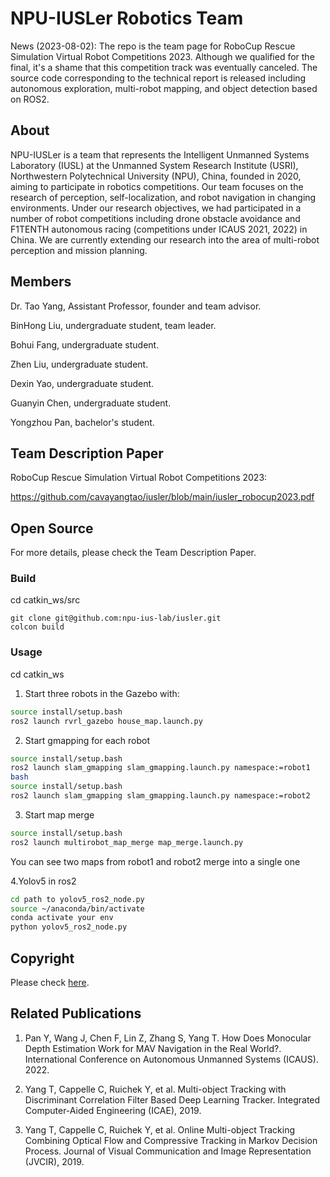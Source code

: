 # NPU-IUSLer Robotics Team

News (2023-08-02): The repo is the team page for RoboCup Rescue Simulation Virtual Robot Competitions 2023. Although we qualified for the final, it's a shame that this competition track was eventually canceled. The source code corresponding to the technical report is released including autonomous exploration, multi-robot mapping, and object detection based on ROS2.

## About

NPU-IUSLer is a team that represents the Intelligent Unmanned Systems Laboratory (IUSL) at the Unmanned System Research Institute (USRI), Northwestern Polytechnical University (NPU), China, founded in 2020, aiming to participate in robotics competitions.
Our team focuses on the research of perception, self-localization, and robot navigation in changing environments. Under our research objectives, we had participated in a number of robot competitions including drone obstacle avoidance and F1TENTH autonomous racing (competitions under ICAUS 2021, 2022) in China. We are currently extending our research into the area of multi-robot perception and mission planning.

## Members

Dr. Tao Yang, Assistant Professor, founder and team advisor.

BinHong Liu, undergraduate student, team leader. 

Bohui Fang, undergraduate student.

Zhen Liu, undergraduate student.

Dexin Yao, undergraduate student.

Guanyin Chen, undergraduate student. 

Yongzhou Pan, bachelor's student. 


## Team Description Paper

RoboCup Rescue Simulation Virtual Robot Competitions 2023:

https://github.com/cavayangtao/iusler/blob/main/iusler_robocup2023.pdf

## Open Source

For more details, please check the Team Description Paper.

### Build
cd catkin_ws/src
```
git clone git@github.com:npu-ius-lab/iusler.git
colcon build
```
### Usage
cd catkin_ws
1. Start three robots in the Gazebo with:
```bash
source install/setup.bash
ros2 launch rvrl_gazebo house_map.launch.py
```
2. Start gmapping for each robot
```bash
source install/setup.bash
ros2 launch slam_gmapping slam_gmapping.launch.py namespace:=robot1
bash
source install/setup.bash
ros2 launch slam_gmapping slam_gmapping.launch.py namespace:=robot2
```
3. Start map merge
```bash
source install/setup.bash
ros2 launch multirobot_map_merge map_merge.launch.py
```
You can see two maps from robot1 and robot2 merge into a single one

4.Yolov5 in ros2
```bash
cd path to yolov5_ros2_node.py
source ~/anaconda/bin/activate
conda activate your env
python yolov5_ros2_node.py
```

## Copyright

Please check [here](LICENSE.txt).

## Related Publications

1. Pan Y, Wang J, Chen F, Lin Z, Zhang S, Yang T. How Does Monocular Depth Estimation Work for MAV Navigation in the Real World?. International Conference on Autonomous Unmanned Systems (ICAUS). 2022.

2. Yang T, Cappelle C, Ruichek Y, et al. Multi-object Tracking with Discriminant Correlation Filter Based Deep Learning Tracker. Integrated Computer-Aided Engineering (ICAE), 2019.

3. Yang T, Cappelle C, Ruichek Y, et al. Online Multi-object Tracking Combining Optical Flow and Compressive Tracking in Markov Decision Process. Journal of Visual Communication and Image Representation (JVCIR), 2019.
